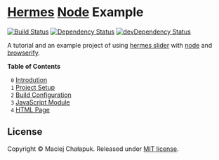 [travis-image]: https://travis-ci.org/webfront-toolkit/hermes-node-example.svg?branch=master
[travis-url]: https://travis-ci.org/webfront-toolkit/hermes-node-example
[david-image]: https://david-dm.org/webfront-toolkit/hermes-node-example.svg
[david-url]: https://david-dm.org/webfront-toolkit/hermes-node-example
[david-image-dev]: https://david-dm.org/webfront-toolkit/hermes-node-example/dev-status.svg
[david-url-dev]: https://david-dm.org/webfront-toolkit/hermes-node-example#info=devDependencies

# [Hermes][hermes] [Node][node] Example

[![Build Status][travis-image]][travis-url]
[![Dependency Status][david-image]][david-url]
[![devDependency Status][david-image-dev]][david-url-dev]

A tutorial and an example project of using [hermes slider][hermes]
with [node][node] and [browserify][browserify].

[hermes]: https://github.com/webfront-toolkit/hermes
[node]: https://nodejs.org/
[browserify]: https://github.com/substack/node-browserify

**Table of Contents**

&nbsp; `0` [Introdution][introduction]<br>
&nbsp; `1` [Project Setup][setup]<br>
&nbsp; `2` [Build Configuration][build-config]<br>
&nbsp; `3` [JavaScript Module][js-module]<br>
&nbsp; `4` [HTML Page][html-page]<br>

[introduction]: doc/0_introduction.markdown
[setup]: doc/1_setup.sh.md
[build-config]: doc/2_gulpfile.js.md
[js-module]: doc/3_script.js.md
[html-page]: doc/4_index.html.md

## License

Copyright &copy; Maciej Chałapuk. Released under [MIT license](LICENSE).


